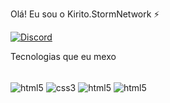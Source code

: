 Olá! Eu sou o Kirito.StormNetwork :zap:


[![Discord](https://img.shields.io/badge/Discord-7289DA?style=for-the-badge&logo=discord&logoColor=white)](https://discord.gg/stormnetwork)

Tecnologias que eu mexo
<div style="display: inline_block"><br/>
  <img align="center" alt="html5" src="https://img.shields.io/badge/HTML5-E34F26?style=for-the-badge&logo=html5&logoColor=white" >
    <img align="center" alt="css3" src="https://img.shields.io/badge/CSS3-1572B6?style=for-the-badge&logo=css3&logoColor=white" >
        <img align="center" alt="html5" src="https://img.shields.io/badge/MariaDB-003545?style=for-the-badge&logo=mariadb&logoColor=white" >
          <img align="center" alt="html5" src="https://img.shields.io/badge/lua-%232C2D72.svg?style=for-the-badge&logo=lua&logoColor=white" >
  </div>
